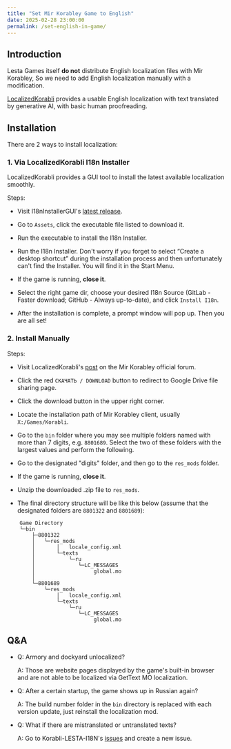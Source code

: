 ```yaml
---
title: "Set Mir Korabley Game to English"
date: 2025-02-28 23:00:00
permalink: /set-english-in-game/
---
```


## Introduction

Lesta Games itself **do not** distribute English localization files with Mir Korabley, So we need to add English localization manually with a modification.

[LocalizedKorabli](https://github.com/LocalizedKorabli) provides a usable English localization with text translated by generative AI, with basic human proofreading.

## Installation

There are 2 ways to install localization:

### 1. Via LocalizedKorabli I18n Installer

LocalizedKorabli provides a GUI tool to install the latest available localization smoothly.

Steps:

- Visit I18nInstallerGUI's [latest release](https://github.com/LocalizedKorabli/I18nInstallerGUI/releases/latest).

- Go to `Assets`, click the executable file listed to download it.

- Run the executable to install the I18n Installer.

- Run the I18n Installer. Don't worry if you forget to select “Create a desktop shortcut” during the installation process and then unfortunately can't find the Installer. You will find it in the Start Menu.

- If the game is running, **close it**.

- Select the right game dir, choose your desired I18n Source (GitLab - Faster download; GitHub - Always up-to-date), and click `Install I18n`.

- After the installation is complete, a prompt window will pop up. Then you are all set!

### 2. Install Manually

Steps:

- Visit LocalizedKorabli's [post](https://forum.korabli.su/topic/163517-) on the Mir Korabley official forum.

- Click the red `СКАЧАТЬ / DOWNLOAD` button to redirect to Google Drive file sharing page.

- Click the download button in the upper right corner.

- Locate the installation path of Mir Korabley client, usually `X:/Games/Korabli`.

- Go to the `bin` folder where you may see multiple folders named with more than 7 digits, e.g. `8801689`. Select the two of these folders with the largest values and perform the following.

- Go to the designated "digits" folder, and then go to the `res_mods` folder.

- If the game is running, **close it**.

- Unzip the downloaded .zip file to `res_mods`.

- The final directory structure will be like this below (assume that the designated folders are `8801322` and `8801689`):

```
    Game Directory
    └─bin
        ├─8801322
        │   └─res_mods
        │       │   locale_config.xml
        │       └─texts
        │           └─ru
        │              └─LC_MESSAGES
        │                   global.mo
        │
        └─8801689
            └─res_mods
                │   locale_config.xml
                └─texts
                    └─ru
                       └─LC_MESSAGES
                            global.mo
```

## Q&A

- Q: Armory and dockyard unlocalized?

  A: Those are website pages displayed by the game's built-in browser and are not able to be localized via GetText MO localization.
  
- Q: After a certain startup, the game shows up in Russian again?

  A: The build number folder in the `bin` directory is replaced with each version update, just reinstall the localization mod.

- Q: What if there are mistranslated or untranslated texts?

  A: Go to Korabli-LESTA-I18N's [issues](https://github.com/LocalizedKorabli/Korabli-LESTA-I18N/issues) and create a new issue.